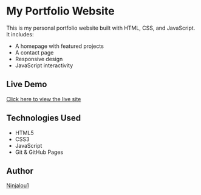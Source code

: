 # My Portfolio Website

This is my personal portfolio website built with HTML, CSS, and JavaScript.  
It includes:

- A homepage with featured projects  
- A contact page  
- Responsive design  
- JavaScript interactivity  

## Live Demo
[Click here to view the live site](https://yourusername.github.io/portfolio/)

## Technologies Used
- HTML5  
- CSS3  
- JavaScript  
- Git & GitHub Pages

## Author
[Ninjalou1](https://github.com/Ninjalou1)
